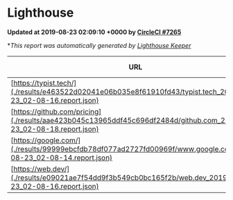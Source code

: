 
# Lighthouse

**Updated at 2019-08-23 02:09:10 +0000 by [CircleCI #7265](https://circleci.com/gh/ItinerisLtd/lighthouse-keeper-example/7265)**

**This report was automatically generated by [Lighthouse Keeper](https://github.com/itinerisltd/lighthouse-keeper)*

| URL | Performance | Accessibility | Best Practices | SEO | PWA | Updated At |
| --- | --- | --- | --- | --- | --- | --- |
| [https://typist.tech/](./results/e463522d02041e06b035e8f61910fd43/typist.tech_2019-08-23_02-08-16.report.json) |  |  |  |  |  | 2019-08-23T02:08:16.434Z |
| [https://github.com/pricing](./results/aae423b045c13965ddf45c696df2484d/github.com_2019-08-23_02-08-18.report.json) | 0.9 | 0.93 | 0.93 | 0.92 | 0.56 | 2019-08-23T02:08:18.293Z |
| [https://google.com/](./results/99999ebcfdb78df077ad2727fd00969f/www.google.com_2019-08-23_02-08-14.report.json) | 0.94 | 0.86 | 0.93 | 0.83 | 0.56 | 2019-08-23T02:08:14.173Z |
| [https://web.dev/](./results/e09021ae7f54dd9f3b549cb0bc165f2b/web.dev_2019-08-23_02-08-16.report.json) | 0.91 | 0.9 | 1 | 0.97 | 1 | 2019-08-23T02:08:16.371Z |
